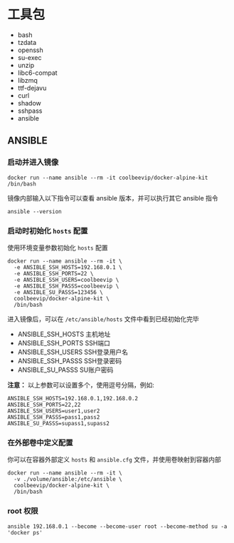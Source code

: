 # 工具包

* bash
* tzdata
* openssh
* su-exec
* unzip
* libc6-compat
* libzmq
* ttf-dejavu
* curl
* shadow
* sshpass
* ansible

## ANSIBLE

### 启动并进入镜像

```
docker run --name ansible --rm -it coolbeevip/docker-alpine-kit /bin/bash
```

镜像内部输入以下指令可以查看 ansible 版本，并可以执行其它 ansible 指令

```
ansible --version
```

### 启动时初始化 `hosts` 配置

使用环境变量参数初始化 `hosts` 配置

```
docker run --name ansible --rm -it \
  -e ANSIBLE_SSH_HOSTS=192.168.0.1 \
  -e ANSIBLE_SSH_PORTS=22 \
  -e ANSIBLE_SSH_USERS=coolbeevip \
  -e ANSIBLE_SSH_PASSS=coolbeevip \
  -e ANSIBLE_SU_PASSS=123456 \
  coolbeevip/docker-alpine-kit \
  /bin/bash
```

进入镜像后，可以在 `/etc/ansible/hosts` 文件中看到已经初始化完毕

* ANSIBLE_SSH_HOSTS 主机地址
* ANSIBLE_SSH_PORTS SSH端口
* ANSIBLE_SSH_USERS SSH登录用户名
* ANSIBLE_SSH_PASSS SSH登录密码
* ANSIBLE_SU_PASSS SU账户密码

**注意：** 以上参数可以设置多个，使用逗号分隔，例如:

```
ANSIBLE_SSH_HOSTS=192.168.0.1,192.168.0.2
ANSIBLE_SSH_PORTS=22,22
ANSIBLE_SSH_USERS=user1,user2
ANSIBLE_SSH_PASSS=pass1,pass2
ANSIBLE_SU_PASSS=supass1,supass2
```

### 在外部卷中定义配置

你可以在容器外部定义 `hosts` 和 `ansible.cfg` 文件，并使用卷映射到容器内部

```
docker run --name ansible --rm -it \
  -v ./volume/ansible:/etc/ansible \
  coolbeevip/docker-alpine-kit \
  /bin/bash
```

### root 权限

```
ansible 192.168.0.1 --become --become-user root --become-method su -a 'docker ps'
```
